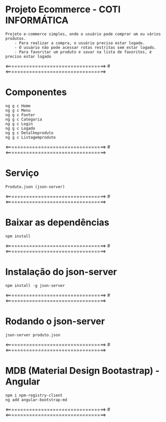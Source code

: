 # Projeto Ecommerce - COTI INFORMÁTICA
    Projeto e-commerce simples, onde o usuário pode comprar um ou vários produtos. 
        - Para realizar a compra, o usuário precisa estar logado.
        - O usuário não pode acessar rotas restritas sem estar logado.
        - Para favoritar um produto e savar na lista de favoritos, é preciso estar logado 

<==================================> # <==================================>

# Componentes
    
    ng g c Home
    ng g c Menu
    ng g c Footer
    ng g c Categoria
    ng g c Login
    ng g c Logado
    ng g c Detalheproduto
    ng g c Listagemproduto

<==================================> # <==================================>

# Serviço
    Produto.json (json-server)

<==================================> # <==================================>

# Baixar as dependências
    npm install

<==================================> # <==================================>

# Instalação do json-server
    npm install -g json-server

<==================================> # <==================================>

# Rodando o json-server
    json-server produto.json

<==================================> # <==================================>

# MDB (Material Design Bootastrap) - Angular
    npm i npm-registry-client
    ng add angular-bootstrap-md

<==================================> # <==================================>

